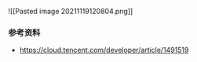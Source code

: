 


![[Pasted image 20211119120804.png]]

### 参考资料
- https://cloud.tencent.com/developer/article/1491519